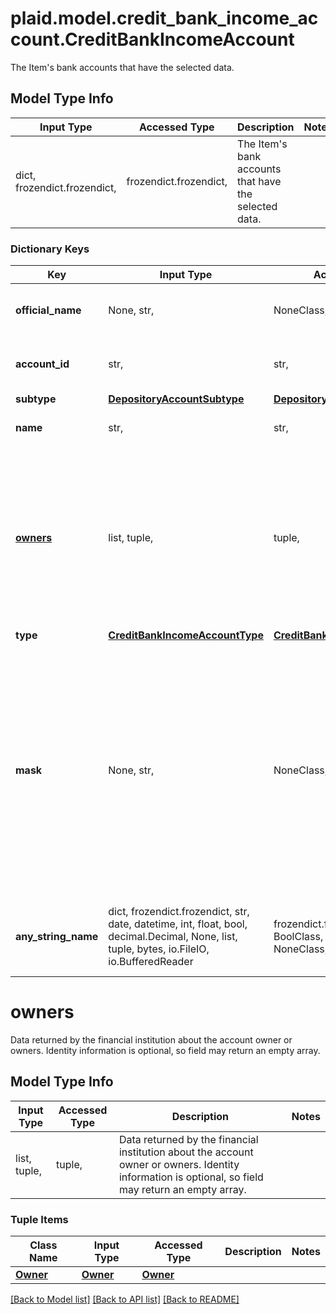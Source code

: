 # plaid.model.credit_bank_income_account.CreditBankIncomeAccount

The Item's bank accounts that have the selected data.

## Model Type Info
Input Type | Accessed Type | Description | Notes
------------ | ------------- | ------------- | -------------
dict, frozendict.frozendict,  | frozendict.frozendict,  | The Item&#x27;s bank accounts that have the selected data. | 

### Dictionary Keys
Key | Input Type | Accessed Type | Description | Notes
------------ | ------------- | ------------- | ------------- | -------------
**official_name** | None, str,  | NoneClass, str,  | The official name of the bank account. | 
**account_id** | str,  | str,  | Plaid&#x27;s unique identifier for the account. | 
**subtype** | [**DepositoryAccountSubtype**](DepositoryAccountSubtype.md) | [**DepositoryAccountSubtype**](DepositoryAccountSubtype.md) |  | 
**name** | str,  | str,  | The name of the bank account. | 
**[owners](#owners)** | list, tuple,  | tuple,  | Data returned by the financial institution about the account owner or owners. Identity information is optional, so field may return an empty array. | 
**type** | [**CreditBankIncomeAccountType**](CreditBankIncomeAccountType.md) | [**CreditBankIncomeAccountType**](CreditBankIncomeAccountType.md) |  | 
**mask** | None, str,  | NoneClass, str,  | The last 2-4 alphanumeric characters of an account&#x27;s official account number. Note that the mask may be non-unique between an Item&#x27;s accounts, and it may also not match the mask that the bank displays to the user. | 
**any_string_name** | dict, frozendict.frozendict, str, date, datetime, int, float, bool, decimal.Decimal, None, list, tuple, bytes, io.FileIO, io.BufferedReader | frozendict.frozendict, str, BoolClass, decimal.Decimal, NoneClass, tuple, bytes, FileIO | any string name can be used but the value must be the correct type | [optional]

# owners

Data returned by the financial institution about the account owner or owners. Identity information is optional, so field may return an empty array.

## Model Type Info
Input Type | Accessed Type | Description | Notes
------------ | ------------- | ------------- | -------------
list, tuple,  | tuple,  | Data returned by the financial institution about the account owner or owners. Identity information is optional, so field may return an empty array. | 

### Tuple Items
Class Name | Input Type | Accessed Type | Description | Notes
------------- | ------------- | ------------- | ------------- | -------------
[**Owner**](Owner.md) | [**Owner**](Owner.md) | [**Owner**](Owner.md) |  | 

[[Back to Model list]](../../README.md#documentation-for-models) [[Back to API list]](../../README.md#documentation-for-api-endpoints) [[Back to README]](../../README.md)

